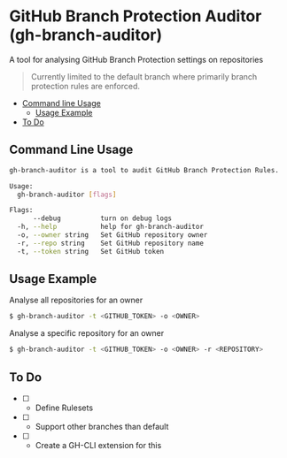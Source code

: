 # GitHub Branch Protection Auditor (gh-branch-auditor)

A tool for analysing GitHub Branch Protection settings on repositories

> Currently limited to the default branch where primarily branch protection rules are enforced.

- [Command line Usage](#command-line-usage)
  - [Usage Example](#usage-example)
- [To Do](#to-do)

## Command Line Usage

```bash
gh-branch-auditor is a tool to audit GitHub Branch Protection Rules.

Usage:
  gh-branch-auditor [flags]

Flags:
      --debug          turn on debug logs
  -h, --help           help for gh-branch-auditor
  -o, --owner string   Set GitHub repository owner
  -r, --repo string    Set GitHub repository name
  -t, --token string   Set GitHub token
```

## Usage Example

Analyse all repositories for an owner

```bash
$ gh-branch-auditor -t <GITHUB_TOKEN> -o <OWNER>
```

Analyse a specific repository for an owner

```bash
$ gh-branch-auditor -t <GITHUB_TOKEN> -o <OWNER> -r <REPOSITORY>
```

## To Do

* [ ] - Define Rulesets
* [ ] - Support other branches than default
* [ ] - Create a GH-CLI extension for this
